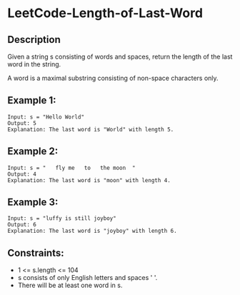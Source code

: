 # LeetCode-Length-of-Last-Word

## Description 

Given a string s consisting of words and spaces, return the length of the last word in the string.

A word is a maximal substring consisting of non-space characters only.


## Example 1:

```
Input: s = "Hello World"
Output: 5
Explanation: The last word is "World" with length 5.

```
## Example 2:
```
Input: s = "   fly me   to   the moon  "
Output: 4
Explanation: The last word is "moon" with length 4.

```
## Example 3:
```
Input: s = "luffy is still joyboy"
Output: 6
Explanation: The last word is "joyboy" with length 6.

```


## Constraints:

* 1 <= s.length <= 104
* s consists of only English letters and spaces ' '.
* There will be at least one word in s.

